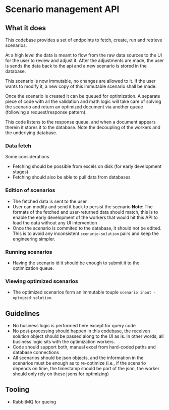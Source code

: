 # Scenario management API

## What it does
This codebase provides a set of endpoints to fetch, create, run and retrieve scenarios.

At a high level the data is meant to flow from the raw data sources to the UI for the user to review and adjust it. After the adjustments are made, the user is sends the data back to the api and a new scenario is stored in the database.

This scenario is now immutable, no changes are allowed to it. If the user wants to modify it, a new copy of this immutable scenario shall be made.

Once the scenario is created it can be queued for optimization. A separate piece of code with all the validation and math logic will take care of solving the scenario and return an optimized document via another queue (following a request/response pattern).

This code listens to the response queue, and when a document appears therein it stores it to the database. Note the decoupling of the workers and the underlying database.


### Data fetch
Some considerations

- Fetching should be possible from excels on disk (for early development stages)
- Fetching should also be able to pull data from databases

### Edition of scenarios

- The fetched data is sent to the user
- User can modify and send it back to persist the scenario **Note**: The formats of the fetched and user-returned data should match, this is to enable the early development of the workers that would hit this API to load the data without any UI intervention
- Once the scenario is commited to the database, it should not be edited. This is to avoid any inconsistent `scenario-solution` pairs and keep the engineering simpler.

### Running scenarios

- Having the scenario id it should be enough to submit it to the optimization queue.

### Viewing optimized scenarios

- The optimized scenarios form an immutable touple `scenario input - optmized solution`.

## Guidelines
- No business logic is performed here except for query code
- No post-processing should happen in this codebase, the receiven solution object should be passed along to the UI as is. In other words, all business logic sits with the optimization workers.
- Code should support both, manual excel from hard-coded paths and database connections
- All scenarios should be json objects, and the information in the scenarios must be enough as to re-optimize (i.e., if the scenario depends on time, the timestamp should be part of the json, the worker should only rely on these jsons for optimizing)


## Tooling

- RabbitMQ for queing